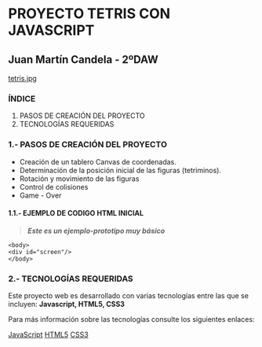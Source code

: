# PROYECTO TETRIS CON JAVASCRIPT
## Juan Martín Candela - 2ºDAW

[tetris.jpg](img/tetris.jpg)

### ÍNDICE
1. PASOS DE CREACIÓN DEL PROYECTO
2. TECNOLOGÍAS REQUERIDAS

### 1.- PASOS DE CREACIÓN DEL PROYECTO

* Creación de un tablero Canvas de coordenadas.
* Determinación de la posición inicial de las figuras \(tetriminos\).
* Rotación y movimiento de las figuras
* Control  de colisiones
* Game - Over 

#### 1.1.- EJEMPLO DE CODIGO HTML INICIAL

> ***Este es un ejemplo-prototipo muy básico*** 
~~~
<body>
<div id="screen"/>
</body>
~~~

### 2.- TECNOLOGÍAS REQUERIDAS

Este proyecto web es desarrollado con varias tecnologías entre las
que se incluyen: **Javascript, HTML5, CSS3**

Para más información sobre las tecnologías consulte los siguientes enlaces:

[JavaScript][javascript-info]
[HTML5][html5-info]
[CSS3](https://www.w3schools.com/cssref/index.php)

[javascript-info]:https://javascript.info/
[html5-info]:https://dev.w3.org/html5/spec-LC/